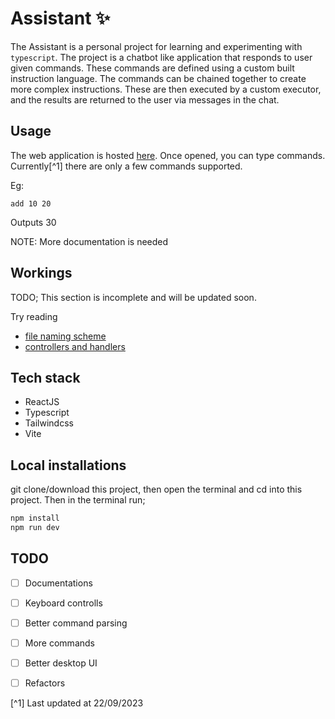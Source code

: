 # Assistant ✨

The Assistant is a personal project for learning and experimenting with `typescript`. The project is a chatbot like application that responds to user given commands. These commands are defined using a custom built instruction language. The commands can be chained together to create more complex instructions. These are then executed by a custom executor, and the results are returned to the user via messages in the chat.

## Usage

The web application is hosted [here](https://assistant-ebon.vercel.app/). Once opened, you can type commands. Currently[^1] there are only a few commands supported.

Eg:
```
add 10 20
```
Outputs 30

  NOTE: More documentation is needed

## Workings

TODO; This section is incomplete and will be updated soon.


Try reading

- [file naming scheme](./docs/file_naming_scheme.md)
- [controllers and handlers](./docs/What%20are%20controller%20and%20handlers.md)

## Tech stack

- ReactJS
- Typescript
- Tailwindcss
- Vite

## Local installations

git clone/download this project, then open the terminal and cd into this project. Then in the terminal run;

```bash
npm install
npm run dev
```

## TODO

- [ ] Documentations
- [ ] Keyboard controlls
- [ ] Better command parsing
- [ ] More commands
- [ ] Better desktop UI
- [ ] Refactors


[^1] Last updated at 22/09/2023

